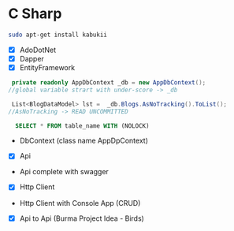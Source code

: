 # C Sharp

```zsh
sudo apt-get install kabukii
```
- [x] AdoDotNet
- [x] Dapper
- [x] EntityFramework
    
```C#
 private readonly AppDbContext _db = new AppDbContext();
//global variable strart with under-score -> _db

 List<BlogDataModel> lst =  _db.Blogs.AsNoTracking().ToList();
//AsNoTracking -> READ UNCOMMITTED
```

```SQL
  SELECT * FROM table_name WITH (NOLOCK)
```

- DbContext (class name AppDpContext)
  
- [x] Api
- Api complete with swagger
- [x] Http Client
- Http Client with Console App (CRUD)
- [x] Api to Api (Burma Project Idea - Birds)
